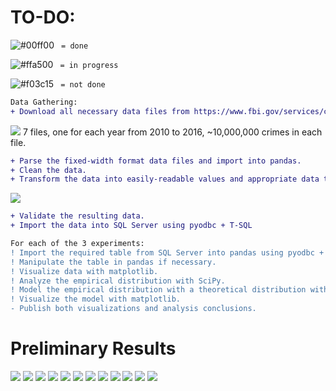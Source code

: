 # TO-DO:

![#00ff00](https://placehold.it/15/00ff00/000000?text=+) ` = done`

![#ffa500](https://placehold.it/15/ffa500/000000?text=+) ` = in progress`

![#f03c15](https://placehold.it/15/f03c15/000000?text=+) ` = not done`



```diff
Data Gathering:
+ Download all necessary data files from https://www.fbi.gov/services/cjis/ucr.  
```
![](https://i.imgur.com/ZxPmSzt.png) 
7 files, one for each year from 2010 to 2016, ~10,000,000 crimes in each file.
```diff
+ Parse the fixed-width format data files and import into pandas. 
+ Clean the data. 
+ Transform the data into easily-readable values and appropriate data types.
```
![](https://i.imgur.com/N3CWkgz.png) 
```diff
+ Validate the resulting data.
+ Import the data into SQL Server using pyodbc + T-SQL

For each of the 3 experiments:
! Import the required table from SQL Server into pandas using pyodbc + T-SQL.
! Manipulate the table in pandas if necessary.
! Visualize data with matplotlib.
! Analyze the empirical distribution with SciPy.
! Model the empirical distribution with a theoretical distribution with SciPy for future estimates of the same case.
! Visualize the model with matplotlib.
- Publish both visualizations and analysis conclusions.
```

# Preliminary Results
![](https://i.imgur.com/ZDCLw6E.png) 
![](https://i.imgur.com/UerzwjI.png) 
![](https://i.imgur.com/CaFPPe7.png) 
![](https://i.imgur.com/cEORW9S.png) 
![](https://i.imgur.com/grF5e7D.png) 
![](https://i.imgur.com/w10ezvC.png) 
![](https://i.imgur.com/Ltzd5pH.png) 
![](https://i.imgur.com/vXbGWgs.png) 
![](https://i.imgur.com/Kty0Csk.png) 
![](https://i.imgur.com/Sh0n08q.png) 
![](https://i.imgur.com/4ySx88u.png) 
![](https://i.imgur.com/x9tCDke.png) 

